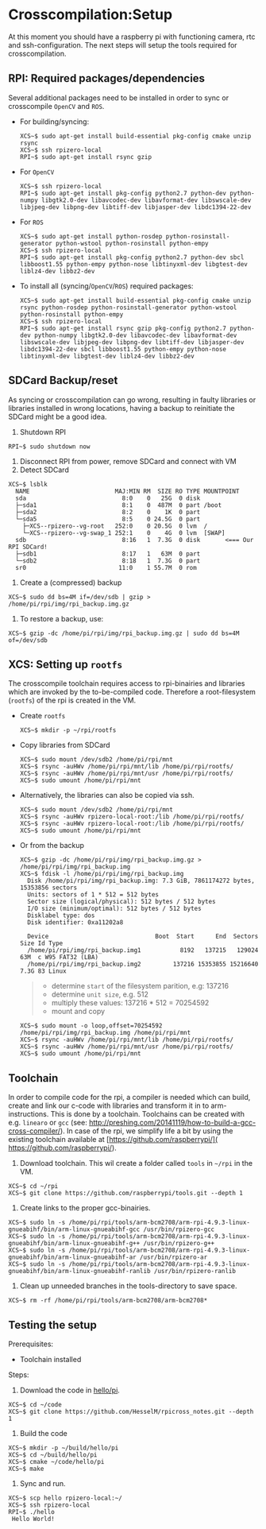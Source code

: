# Crosscompilation:Setup

At this moment you should have a raspberry pi with functioning camera, rtc and ssh-configuration. The next steps will setup the tools required for crosscompilation.

## RPI: Required packages/dependencies
Several additional packages need to be installed in order to sync or crosscompile `OpenCV` and `ROS`.

- For building/syncing:

  ```
  XCS~$ sudo apt-get install build-essential pkg-config cmake unzip rsync
  XCS~$ ssh rpizero-local
  RPI~$ sudo apt-get install rsync gzip
  ```

- For `OpenCV`
  ```
  XCS~$ ssh rpizero-local
  RPI~$ sudo apt-get install pkg-config python2.7 python-dev python-numpy libgtk2.0-dev libavcodec-dev libavformat-dev libswscale-dev libjpeg-dev libpng-dev libtiff-dev libjasper-dev libdc1394-22-dev 
  ```

- For `ROS`
  ```
  XCS~$ sudo apt-get install python-rosdep python-rosinstall-generator python-wstool python-rosinstall python-empy
  XCS~$ ssh rpizero-local
  RPI~$ sudo apt-get install pkg-config python2.7 python-dev sbcl libboost1.55 python-empy python-nose libtinyxml-dev libgtest-dev liblz4-dev libbz2-dev
  ```

- To install all (syncing/`OpenCV`/`ROS`) required packages:
  ```
  XCS~$ sudo apt-get install build-essential pkg-config cmake unzip rsync python-rosdep python-rosinstall-generator python-wstool python-rosinstall python-empy
  XCS~$ ssh rpizero-local
  RPI~$ sudo apt-get install rsync gzip pkg-config python2.7 python-dev python-numpy libgtk2.0-dev libavcodec-dev libavformat-dev libswscale-dev libjpeg-dev libpng-dev libtiff-dev libjasper-dev libdc1394-22-dev sbcl libboost1.55 python-empy python-nose libtinyxml-dev libgtest-dev liblz4-dev libbz2-dev
  ```

## SDCard Backup/reset
As syncing or crosscompilation can go wrong, resulting in faulty libraries or libraries installed in wrong locations, having a backup to reinitiate the SDCard might be a good idea.

1. Shutdown RPI
  
  ```
  RPI~$ sudo shutdown now
  ```
1. Disconnect RPI from power, remove SDCard and connect with VM
1. Detect SDCard

  ```
  XCS~$ lsblk
    NAME                        MAJ:MIN RM  SIZE RO TYPE MOUNTPOINT
    sda                           8:0    0   25G  0 disk 
    ├─sda1                        8:1    0  487M  0 part /boot
    ├─sda2                        8:2    0    1K  0 part 
    └─sda5                        8:5    0 24.5G  0 part 
      ├─XCS--rpizero--vg-root   252:0    0 20.5G  0 lvm  /
      └─XCS--rpizero--vg-swap_1 252:1    0    4G  0 lvm  [SWAP]
    sdb                           8:16   1  7.3G  0 disk       <=== Our RPI SDCard!
    ├─sdb1                        8:17   1   63M  0 part 
    └─sdb2                        8:18   1  7.3G  0 part 
    sr0                          11:0    1 55.7M  0 rom  
  ```
1. Create a (compressed) backup

  ```
  XCS~$ sudo dd bs=4M if=/dev/sdb | gzip > /home/pi/rpi/img/rpi_backup.img.gz
  ```
1. To restore a backup, use:
  ```
  XCS~$ gzip -dc /home/pi/rpi/img/rpi_backup.img.gz | sudo dd bs=4M of=/dev/sdb
  ```

## XCS: Setting up `rootfs`

The crosscompile toolchain requires access to rpi-binairies and libraries which are invoked by the to-be-compiled code. Therefore a root-filesystem (`rootfs`) of the rpi is created in the VM.

- Create `rootfs`

  ```
  XCS~$ mkdir -p ~/rpi/rootfs
  ```
- Copy libraries from SDCard

  ```
  XCS~$ sudo mount /dev/sdb2 /home/pi/rpi/mnt 
  XCS~$ rsync -auHWv /home/pi/rpi/mnt/lib /home/pi/rpi/rootfs/
  XCS~$ rsync -auHWv /home/pi/rpi/mnt/usr /home/pi/rpi/rootfs/
  XCS~$ sudo umount /home/pi/rpi/mnt 
  ```
- Alternatively, the libraries can also be copied via ssh.

  ```
  XCS~$ sudo mount /dev/sdb2 /home/pi/rpi/mnt 
  XCS~$ rsync -auHWv rpizero-local-root:/lib /home/pi/rpi/rootfs/
  XCS~$ rsync -auHWv rpizero-local-root:/lib /home/pi/rpi/rootfs/
  XCS~$ sudo umount /home/pi/rpi/mnt 
  ```

- Or from the backup

  ```
  XCS~$ gzip -dc /home/pi/rpi/img/rpi_backup.img.gz > /home/pi/rpi/img/rpi_backup.img
  XCS~$ fdisk -l /home/pi/rpi/img/rpi_backup.img
    Disk /home/pi/rpi/img/rpi_backup.img: 7.3 GiB, 7861174272 bytes, 15353856 sectors
    Units: sectors of 1 * 512 = 512 bytes
    Sector size (logical/physical): 512 bytes / 512 bytes
    I/O size (minimum/optimal): 512 bytes / 512 bytes
    Disklabel type: dos
    Disk identifier: 0xa11202a8 
 
    Device                              Boot  Start      End  Sectors  Size Id Type
    /home/pi/rpi/img/rpi_backup.img1           8192   137215   129024   63M  c W95 FAT32 (LBA)
    /home/pi/rpi/img/rpi_backup.img2         137216 15353855 15216640  7.3G 83 Linux
  ```
  > - determine `start` of the filesystem parition, e.g: 137216
  > - determine `unit size`, e.g. 512
  > - multiply these values: 137216 * 512 = 70254592
  > - mount and copy
    
  ```
  XCS~$ sudo mount -o loop,offset=70254592 /home/pi/rpi/img/rpi_backup.img /home/pi/rpi/mnt
  XCS~$ rsync -auHWv /home/pi/rpi/mnt/lib /home/pi/rpi/rootfs/
  XCS~$ rsync -auHWv /home/pi/rpi/mnt/usr /home/pi/rpi/rootfs/
  XCS~$ sudo umount /home/pi/rpi/mnt 
  ```

## Toolchain
In order to compile code for the rpi, a compiler is needed which can build, create and link our c-code with libraries and transform it in to arm-instructions. This is done by a toolchain. Toolchains can be created with e.g. `linearo` or `gcc` (see: http://preshing.com/20141119/how-to-build-a-gcc-cross-compiler/).  In case of the rpi, we simplify life a bit by using the existing toolchain available at [https://github.com/raspberrypi/]( https://github.com/raspberrypi/).

1. Download toolchain. This wil create a folder called `tools` in `~/rpi` in the VM.

  ```
  XCS~$ cd ~/rpi
  XCS~$ git clone https://github.com/raspberrypi/tools.git --depth 1
  ```
1. Create links to the proper gcc-binairies.

  ```
  XCS~$ sudo ln -s /home/pi/rpi/tools/arm-bcm2708/arm-rpi-4.9.3-linux-gnueabihf/bin/arm-linux-gnueabihf-gcc /usr/bin/rpizero-gcc
  XCS~$ sudo ln -s /home/pi/rpi/tools/arm-bcm2708/arm-rpi-4.9.3-linux-gnueabihf/bin/arm-linux-gnueabihf-g++ /usr/bin/rpizero-g++
  XCS~$ sudo ln -s /home/pi/rpi/tools/arm-bcm2708/arm-rpi-4.9.3-linux-gnueabihf/bin/arm-linux-gnueabihf-ar /usr/bin/rpizero-ar
  XCS~$ sudo ln -s /home/pi/rpi/tools/arm-bcm2708/arm-rpi-4.9.3-linux-gnueabihf/bin/arm-linux-gnueabihf-ranlib /usr/bin/rpizero-ranlib
  ```
1. Clean up unneeded branches in the tools-directory to save space.

  ```
  XCS~$ rm -rf /home/pi/rpi/tools/arm-bcm2708/arm-bcm2708*
  ```

## Testing the setup
Prerequisites: 
 - Toolchain installed

Steps:
1. Download the code in [hello/pi](hello/pi).
  
  ```
  XCS~$ cd ~/code
  XCS~$ git clone https://github.com/HesselM/rpicross_notes.git --depth 1
  ```
1. Build the code 

  ```
  XCS~$ mkdir -p ~/build/hello/pi
  XCS~$ cd ~/build/hello/pi
  XCS~$ cmake ~/code/hello/pi
  XCS~$ make
  ```
1. Sync and run.

  ```
  XCS~$ scp hello rpizero-local:~/ 
  XCS~$ ssh rpizero-local
  RPI~$ ./hello 
   Hello World!
  ```
